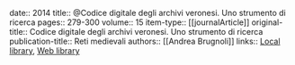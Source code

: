 date:: 2014
title:: @Codice digitale degli archivi veronesi. Uno strumento di ricerca
pages:: 279-300
volume:: 15
item-type:: [[journalArticle]]
original-title:: Codice digitale degli archivi veronesi. Uno strumento di ricerca
publication-title:: Reti medievali
authors:: [[Andrea Brugnoli]]
links:: [Local library](zotero://select/groups/2386895/items/DT4BCCFA), [Web library](https://www.zotero.org/groups/2386895/items/DT4BCCFA)

